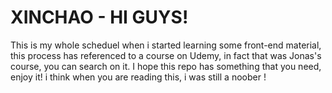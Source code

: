 # XINCHAO - HI GUYS!
This is my whole scheduel when i started learning some front-end material, this process has referenced to a course on Udemy, in fact that was Jonas's course, you can search on it.
I hope this repo has something that you need, enjoy it!
i think when you are reading this, i was still a noober !
